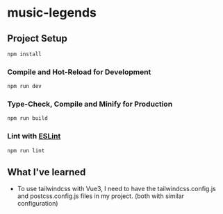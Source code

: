 # music-legends

## Project Setup

```sh
npm install
```

### Compile and Hot-Reload for Development

```sh
npm run dev
```

### Type-Check, Compile and Minify for Production

```sh
npm run build
```

### Lint with [ESLint](https://eslint.org/)

```sh
npm run lint
```

## What I've learned
- To use tailwindcss with Vue3, I need to have the tailwindcss.config.js and postcss.config.js files in my project. (both with similar configuration)
